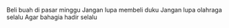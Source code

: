 Beli buah di pasar minggu 
Jangan lupa membeli duku 
Jangan lupa olahraga selalu 
Agar bahagia hadir selalu